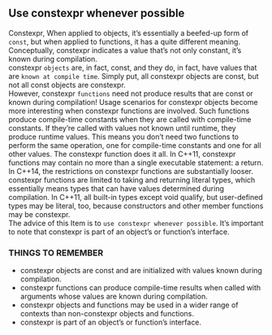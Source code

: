 ## Use constexpr whenever possible
Constexpr, When applied to objects, it’s essentially a beefed-up form of `const`, but when applied to functions, it has a quite different meaning. Conceptually, constexpr indicates a value that’s not only constant, it’s known during compilation.     
constexpr `objects` are, in fact, const, and they do, in fact, have values that are `known at compile time`. Simply put, all constexpr objects are const, but not all const objects are constexpr.    
However, constexpr `functions` need not produce results that are const or known during compilation! Usage scenarios for constexpr objects become more interesting when constexpr functions are involved. Such functions produce compile-time constants when they are called with compile-time constants. If they’re called with values not known until runtime, they produce runtime values. This means you don’t need two functions to perform the same operation, one for compile-time constants and one for all other values. The constexpr function does it all. In C++11, constexpr functions may contain no more than a single executable statement: a return. In C++14, the restrictions on constexpr functions are substantially looser.    
constexpr functions are limited to taking and returning literal types, which essentially means types that can have values determined during compilation. In C++11, all built-in types except void qualify, but user-defined types may be literal, too, because constructors and other member functions may be constexpr.    
The advice of this Item is to `use constexpr whenever possible`. It’s important to note that constexpr is part of an object’s or function’s interface.
### THINGS TO REMEMBER
* constexpr objects are const and are initialized with values known during compilation.
* constexpr functions can produce compile-time results when called with arguments whose values are known during compilation.
* constexpr objects and functions may be used in a wider range of contexts than non-constexpr objects and functions.
* constexpr is part of an object’s or function’s interface.